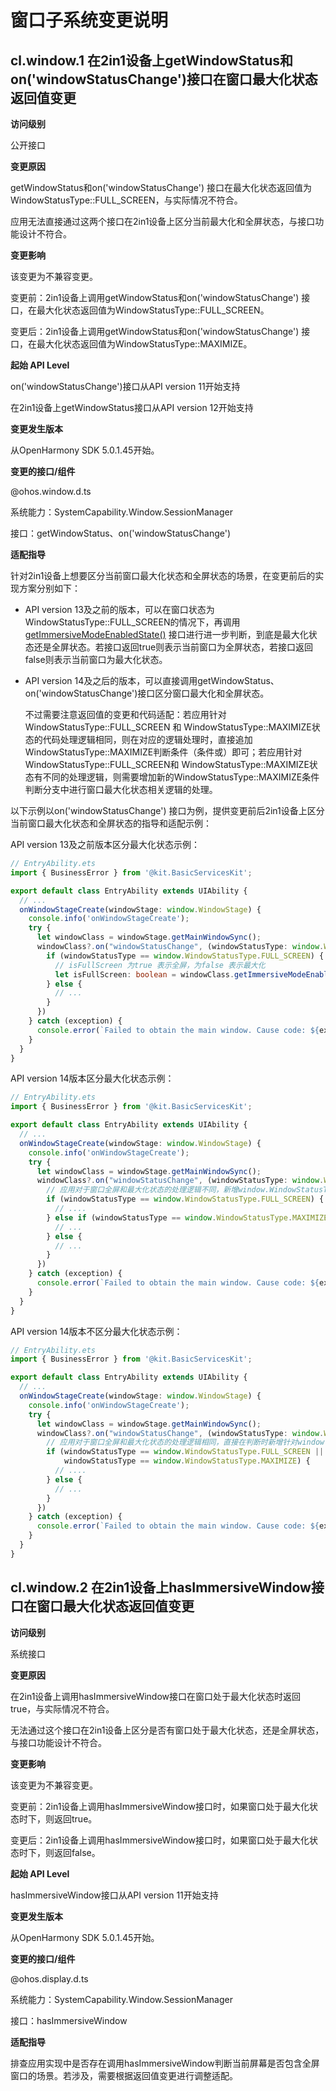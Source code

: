 # 窗口子系统变更说明

## cl.window.1 在2in1设备上getWindowStatus和on('windowStatusChange')接口在窗口最大化状态返回值变更

**访问级别**

公开接口

**变更原因**

getWindowStatus和on('windowStatusChange') 接口在最大化状态返回值为 WindowStatusType::FULL_SCREEN，与实际情况不符合。

应用无法直接通过这两个接口在2in1设备上区分当前最大化和全屏状态，与接口功能设计不符合。

**变更影响**

该变更为不兼容变更。

变更前：2in1设备上调用getWindowStatus和on('windowStatusChange') 接口，在最大化状态返回值为WindowStatusType::FULL_SCREEN。

变更后：2in1设备上调用getWindowStatus和on('windowStatusChange') 接口，在最大化状态返回值为WindowStatusType::MAXIMIZE。

**起始 API Level**

on('windowStatusChange')接口从API version 11开始支持

在2in1设备上getWindowStatus接口从API version 12开始支持

**变更发生版本**

从OpenHarmony SDK 5.0.1.45开始。

**变更的接口/组件**

@ohos.window.d.ts

系统能力：SystemCapability.Window.SessionManager

接口：getWindowStatus、on('windowStatusChange')

**适配指导**

针对2in1设备上想要区分当前窗口最大化状态和全屏状态的场景，在变更前后的实现方案分别如下：

- API version 13及之前的版本，可以在窗口状态为WindowStatusType::FULL_SCREEN的情况下，再调用[getImmersiveModeEnabledState()](../../../application-dev/reference/apis-arkui/js-apis-window.md#getimmersivemodeenabledstate12) 接口进行进一步判断，到底是最大化状态还是全屏状态。若接口返回true则表示当前窗口为全屏状态，若接口返回false则表示当前窗口为最大化状态。

- API version 14及之后的版本，可以直接调用getWindowStatus、on('windowStatusChange')接口区分窗口最大化和全屏状态。

  不过需要注意返回值的变更和代码适配：若应用针对WindowStatusType::FULL_SCREEN 和 WindowStatusType::MAXIMIZE状态的代码处理逻辑相同，则在对应的逻辑处理时，直接追加WindowStatusType::MAXIMIZE判断条件（条件或）即可；若应用针对WindowStatusType::FULL_SCREEN和 WindowStatusType::MAXIMIZE状态有不同的处理逻辑，则需要增加新的WindowStatusType::MAXIMIZE条件判断分支中进行窗口最大化状态相关逻辑的处理。

以下示例以on('windowStatusChange') 接口为例，提供变更前后2in1设备上区分当前窗口最大化状态和全屏状态的指导和适配示例：

API version 13及之前版本区分最大化状态示例：
```ts
// EntryAbility.ets
import { BusinessError } from '@kit.BasicServicesKit';

export default class EntryAbility extends UIAbility {
  // ...
  onWindowStageCreate(windowStage: window.WindowStage) {
    console.info('onWindowStageCreate');
    try {
      let windowClass = windowStage.getMainWindowSync();
      windowClass?.on("windowStatusChange", (windowStatusType: window.WindowStatusType) => {
        if (windowStatusType == window.WindowStatusType.FULL_SCREEN) {
          // isFullScreen 为true 表示全屏，为false 表示最大化
          let isFullScreen: boolean = windowClass.getImmersiveModeEnabledState();
        } else {
          // ...
        }
      })
    } catch (exception) {
      console.error(`Failed to obtain the main window. Cause code: ${exception.code}, message: ${exception.message}`);
    }
  }
}
```

API version 14版本区分最大化状态示例：
```ts
// EntryAbility.ets
import { BusinessError } from '@kit.BasicServicesKit';

export default class EntryAbility extends UIAbility {
  // ...
  onWindowStageCreate(windowStage: window.WindowStage) {
    console.info('onWindowStageCreate');
    try {
      let windowClass = windowStage.getMainWindowSync();
      windowClass?.on("windowStatusChange", (windowStatusType: window.WindowStatusType) => {
        // 应用对于窗口全屏和最大化状态的处理逻辑不同，新增window.WindowStatusType.MAXIMIZE的判断分支
        if (windowStatusType == window.WindowStatusType.FULL_SCREEN) {
          // ....
        } else if (windowStatusType == window.WindowStatusType.MAXIMIZE) {
          // ...
        } else {
          // ...
        }
      })
    } catch (exception) {
      console.error(`Failed to obtain the main window. Cause code: ${exception.code}, message: ${exception.message}`);
    }
  }
}
```

API version 14版本不区分最大化状态示例：
```ts
// EntryAbility.ets
import { BusinessError } from '@kit.BasicServicesKit';

export default class EntryAbility extends UIAbility {
  // ...
  onWindowStageCreate(windowStage: window.WindowStage) {
    console.info('onWindowStageCreate');
    try {
      let windowClass = windowStage.getMainWindowSync();
      windowClass?.on("windowStatusChange", (windowStatusType: window.WindowStatusType) => {
        // 应用对于窗口全屏和最大化状态的处理逻辑相同，直接在判断时新增针对window.WindowStatusType.MAXIMIZE的或条件
        if (windowStatusType == window.WindowStatusType.FULL_SCREEN ||
            windowStatusType == window.WindowStatusType.MAXIMIZE) {
          // ....
        } else {
          // ...
        }
      })
    } catch (exception) {
      console.error(`Failed to obtain the main window. Cause code: ${exception.code}, message: ${exception.message}`);
    }
  }
}
```

## cl.window.2 在2in1设备上hasImmersiveWindow接口在窗口最大化状态返回值变更

**访问级别**

系统接口

**变更原因**

在2in1设备上调用hasImmersiveWindow接口在窗口处于最大化状态时返回true，与实际情况不符合。

无法通过这个接口在2in1设备上区分是否有窗口处于最大化状态，还是全屏状态，与接口功能设计不符合。

**变更影响**

该变更为不兼容变更。

变更前：2in1设备上调用hasImmersiveWindow接口时，如果窗口处于最大化状态时下，则返回true。

变更后：2in1设备上调用hasImmersiveWindow接口时，如果窗口处于最大化状态时下，则返回false。

**起始 API Level**

hasImmersiveWindow接口从API version 11开始支持

**变更发生版本**

从OpenHarmony SDK 5.0.1.45开始。

**变更的接口/组件**

@ohos.display.d.ts

系统能力：SystemCapability.Window.SessionManager

接口：hasImmersiveWindow

**适配指导**

排查应用实现中是否存在调用hasImmersiveWindow判断当前屏幕是否包含全屏窗口的场景。若涉及，需要根据返回值变更进行调整适配。
